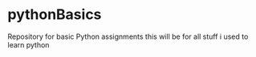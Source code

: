 # pythonBasics
Repository for basic Python assignments
this will be for all stuff i used to learn python
